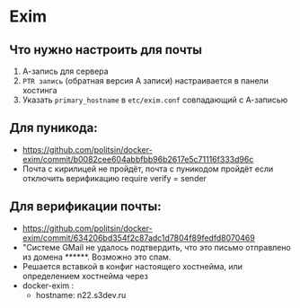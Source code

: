 # Exim

## Что нужно настроить для почты
 1. А-запись для сервера
 2. `PTR запись` (обратная версия A записи) настраивается в панели хостинга 
 3. Указать `primary_hostname` в `etc/exim.conf` совпадающий с А-записью 


## Для пуникода:
 - https://github.com/politsin/docker-exim/commit/b0082cee604abbfbb96b2617e5c71116f333d96c
 - Почта с кирилицей не пройдёт, почта с пуникодом пройдёт если отключить верификацию require verify = sender

## Для верификации почты:
 - https://github.com/politsin/docker-exim/commit/634206bd354f2c87adc1d7804f89fedfd8070469
 - "Системе GMail не удалось подтвердить, что это письмо отправлено из домена ******. Возможно это спам.
 - Решается вставкой в конфиг настоящего хостнейма, или определением хостнейма через 
 - docker-exim :
   - hostname: n22.s3dev.ru
